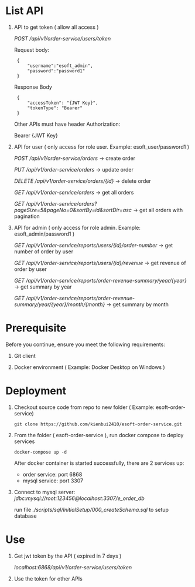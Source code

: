 # List API

1. API to get token ( allow all access )

    *POST /api/v1/order-service/users/token* 

    Request body:
    
        {
            "username":"esoft_admin",
            "password":"password1"    
        }

    Response Body
    
        {
            "accessToken": "{JWT Key}",
            "tokenType": "Bearer"
        }

    Other APIs must have header Authorization:
    
    Bearer {JWT Key}

2. API for user ( only access for role user. Example: esoft_user/password1 )

    *POST /api/v1/order-service/orders* -> create order

    *PUT  /api/v1/order-service/orders* -> update order

    *DELETE /api/v1/order-service/orders/{id}* -> delete order

    *GET /api/v1/order-service/orders*  -> get all orders
    
    *GET /api/v1/order-service/orders?pageSize=5&pageNo=0&sortBy=id&sortDir=asc*  -> get all orders with pagination

3. API for admin ( only access for role admin. Example: esoft_admin/password1 )

    *GET /api/v1/order-service/reports/users/{id}/order-number* -> get number of order by user

    *GET /api/v1/order-service/reports/users/{id}/revenue* -> get revenue of order by user

    *GET /api/v1/order-service/reports/order-revenue-summary/year/{year}* -> get summary by year

    *GET /api/v1/order-service/reports/order-revenue-summary/year/{year}/month/{month}* -> get summary by month

# Prerequisite

Before you continue, ensure you meet the following requirements:

1. Git client

2. Docker environment ( Example: Docker Desktop on Windows )

# Deployment

1. Checkout source code from repo to new folder ( Example: esoft-order-service)

    `git clone https://github.com/kienbui2410/esoft-order-service.git`

2. From the folder ( esoft-order-service ), run docker compose to deploy services

    `docker-compose up -d`

    After docker container is started successfully, there are 2 services up:
    * order service: port 6868
    * mysql service: port 3307

3. Connect to mysql server: *jdbc:mysql://root:123456@localhost:3307/e_order_db*

    run file *./scripts/sql/InitialSetup/000_createSchema.sql* to setup database

# Use

1. Get jwt token by the API ( expired in 7 days )

    *localhost:6868/api/v1/order-service/users/token*

2. Use the token for other APIs 

